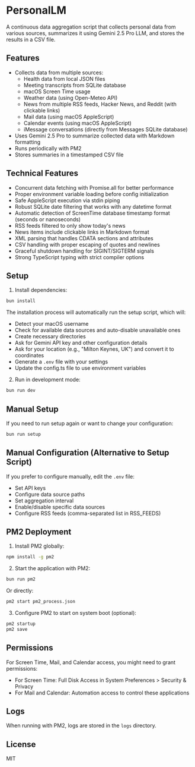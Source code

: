 # PersonalLM

A continuous data aggregation script that collects personal data from various sources, summarizes it using Gemini 2.5 Pro LLM, and stores the results in a CSV file.

## Features

- Collects data from multiple sources:
  - Health data from local JSON files
  - Meeting transcripts from SQLite database
  - macOS Screen Time usage
  - Weather data (using Open-Meteo API)
  - News from multiple RSS feeds, Hacker News, and Reddit (with clickable links)
  - Mail data (using macOS AppleScript)
  - Calendar events (using macOS AppleScript)
  - iMessage conversations (directly from Messages SQLite database)
- Uses Gemini 2.5 Pro to summarize collected data with Markdown formatting
- Runs periodically with PM2
- Stores summaries in a timestamped CSV file

## Technical Features

- Concurrent data fetching with Promise.all for better performance
- Proper environment variable loading before config initialization
- Safe AppleScript execution via stdin piping
- Robust SQLite date filtering that works with any datetime format
- Automatic detection of ScreenTime database timestamp format (seconds or nanoseconds)
- RSS feeds filtered to only show today's news
- News items include clickable links in Markdown format
- XML parsing that handles CDATA sections and attributes
- CSV handling with proper escaping of quotes and newlines
- Graceful shutdown handling for SIGINT/SIGTERM signals
- Strong TypeScript typing with strict compiler options

## Setup

1. Install dependencies:

```bash
bun install
```

The installation process will automatically run the setup script, which will:
- Detect your macOS username
- Check for available data sources and auto-disable unavailable ones
- Create necessary directories
- Ask for Gemini API key and other configuration details
- Ask for your location (e.g., "Milton Keynes, UK") and convert it to coordinates
- Generate a `.env` file with your settings
- Update the config.ts file to use environment variables

2. Run in development mode:

```bash
bun run dev
```

## Manual Setup

If you need to run setup again or want to change your configuration:

```bash
bun run setup
```

## Manual Configuration (Alternative to Setup Script)

If you prefer to configure manually, edit the `.env` file:
- Set API keys
- Configure data source paths
- Set aggregation interval
- Enable/disable specific data sources
- Configure RSS feeds (comma-separated list in RSS_FEEDS)

## PM2 Deployment

1. Install PM2 globally:

```bash
npm install -g pm2
```

2. Start the application with PM2:

```bash
bun run pm2
```

Or directly:

```bash
pm2 start pm2_process.json
```

3. Configure PM2 to start on system boot (optional):

```bash
pm2 startup
pm2 save
```

## Permissions

For Screen Time, Mail, and Calendar access, you might need to grant permissions:
- For Screen Time: Full Disk Access in System Preferences > Security & Privacy
- For Mail and Calendar: Automation access to control these applications

## Logs

When running with PM2, logs are stored in the `logs` directory.

## License

MIT
